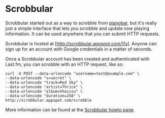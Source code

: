 # Scrobbular

Scrobbular started out as a way to scrobble from [pianobar][], but it's really just a simple
interface that lets you scrobble and update now playing information. It can be used anywhere
that you can submit HTTP requests.

[pianobar]: https://github.com/PromyLOPh/pianobar

Scrobbular is hosted at [http://scrobbular.appspot.com/][s]. Anyone can sign up for an account with
Google credentials in a matter of seconds.

[s]: http://scrobbular.appspot.com/

Once a Scrobbular account has been created and authenticated with Last.fm, you can scrobble with an
HTTP request, like so:

    curl -X POST --data-urlencode "username=test@example.com" \
    --data-urlencode "s=secret" \
    --data-urlencode "track=Red Sky" \
    --data-urlencode "artist=Thrice" \
    --data-urlencode "album=Vheissu" \
    --data-urlencode "duration=258" \
    http://scrobbular.appspot.com/scrobble

More information can be found at the [Scrobbular howto page][howto].

[howto]: http://scrobbular.appspot.com/howto
